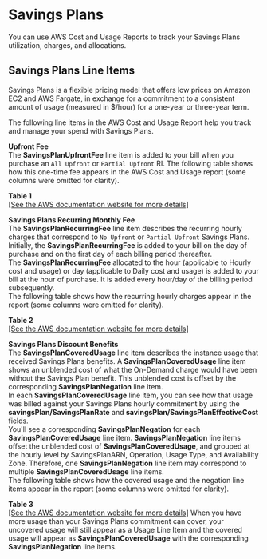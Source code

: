 # Savings Plans<a name="billing-reports-costusage-sp"></a>

You can use AWS Cost and Usage Reports to track your Savings Plans utilization, charges, and allocations\.

## Savings Plans Line Items<a name="cur-sp-lineitems"></a>

Savings Plans is a flexible pricing model that offers low prices on Amazon EC2 and AWS Fargate, in exchange for a commitment to a consistent amount of usage \(measured in $/hour\) for a one\-year or three\-year term\.

The following line items in the AWS Cost and Usage Report help you track and manage your spend with Savings Plans\. 

**Upfront Fee**  
The **SavingsPlanUpfrontFee** line item is added to your bill when you purchase an `All Upfront` or `Partial Upfront` RI\. The following table shows how this one\-time fee appears in the AWS Cost and Usage report \(some columns were omitted for clarity\)\.  
     
**Table 1**    
[\[See the AWS documentation website for more details\]](http://docs.aws.amazon.com/awsaccountbilling/latest/aboutv2/billing-reports-costusage-sp.html)

 **Savings Plans Recurring Monthly Fee**  
The **SavingsPlanRecurringFee** line item describes the recurring hourly charges that correspond to `No Upfront` or `Partial Upfront` Savings Plans\. Initially, the **SavingsPlanRecurringFee** is added to your bill on the day of purchase and on the first day of each billing period thereafter\.  
The **SavingsPlanRecurringFee** allocated to the hour \(applicable to Hourly cost and usage\) or day \(applicable to Daily cost and usage\) is added to your bill at the hour of purchase\. It is added every hour/day of the billing period subsequently\.  
The following table shows how the recurring hourly charges appear in the report \(some columns were omitted for clarity\)\.  
     
**Table 2**    
[\[See the AWS documentation website for more details\]](http://docs.aws.amazon.com/awsaccountbilling/latest/aboutv2/billing-reports-costusage-sp.html)

**Savings Plans Discount Benefits**  
The **SavingsPlanCoveredUsage** line item describes the instance usage that received Savings Plans benefits\. A **SavingsPlanCoveredUsage** line item shows an unblended cost of what the On\-Demand charge would have been without the Savings Plan benefit\. This unblended cost is offset by the corresponding **SavingsPlanNegation** line item\.   
In each **SavingsPlanCoveredUsage** line item, you can see how that usage was billed against your Savings Plans hourly commitment by using the **savingsPlan/SavingsPlanRate** and **savingsPlan/SavingsPlanEffectiveCost** fields\.  
You'll see a corresponding **SavingsPlanNegation** for each **SavingsPlanCoveredUsage** line item\. **SavingsPlanNegation** line items offset the unblended cost of **SavingsPlanCoveredUsage**, and grouped at the hourly level by SavingsPlanARN, Operation, Usage Type, and Availability Zone\. Therefore, one **SavingsPlanNegation** line item may correspond to multiple **SavingsPlanCoveredUsage** line items\.  
The following table shows how the covered usage and the negation line items appear in the report \(some columns were omitted for clarity\)\.  
     
**Table 3**    
[\[See the AWS documentation website for more details\]](http://docs.aws.amazon.com/awsaccountbilling/latest/aboutv2/billing-reports-costusage-sp.html)
When you have more usage than your Savings Plans commitment can cover, your uncovered usage will still appear as a Usage Line Item and the covered usage will appear as **SavingsPlanCoveredUsage** with the corresponding **SavingsPlanNegation** line items\.
